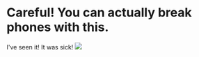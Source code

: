 # Careful! You can actually break phones with this.
I've seen it! It was sick!
<img src="http://i.imgur.com/PKoz6lM.gif">
